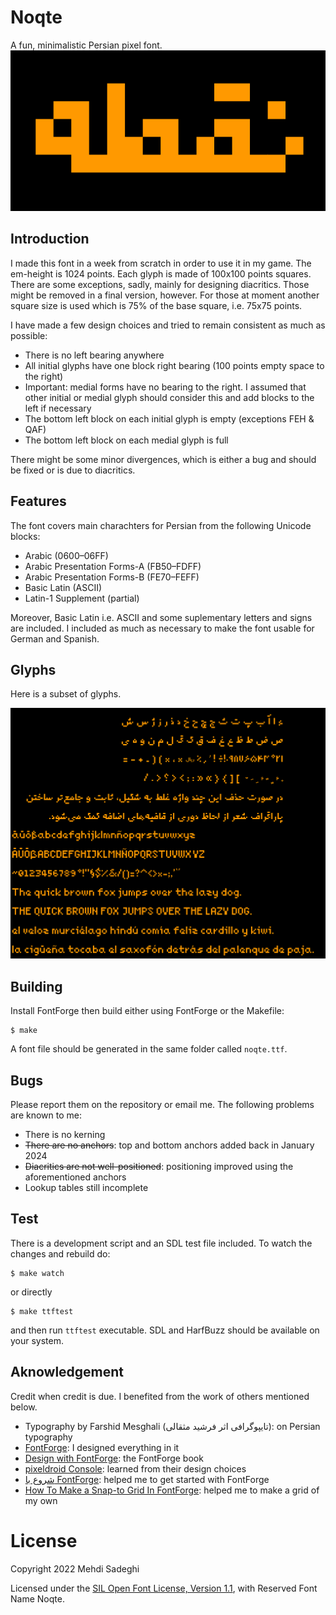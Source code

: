 # Noqte
A fun, minimalistic Persian pixel font.
![](noqte.png)

## Introduction
I made this font in a week from scratch in order to use it in my game. The em-height is 1024 points. Each glyph is made of 100x100 points squares. There are some exceptions, sadly, mainly for designing diacritics. Those might be removed in a final version, however. For those at moment another square size is used which is 75% of the base square, i.e. 75x75 points.

I have made a few design choices and tried to remain consistent as much as possible:
- There is no left bearing anywhere
- All initial glyphs have one block right bearing (100 points empty space to the right)
- Important: medial forms have no bearing to the right. I assumed that other initial or medial glyph should consider this and add blocks to the left if necessary
- The bottom left block on each initial glyph is empty (exceptions FEH & QAF)
- The bottom left block on each medial glyph is full

There might be some minor divergences, which is either a bug and should be fixed or is due to diacritics.

## Features
The font covers main charachters for Persian from the following Unicode blocks:
- Arabic (0600–06FF)
- Arabic Presentation Forms-A (FB50–FDFF)
- Arabic Presentation Forms-B (FE70–FEFF)
- Basic Latin (ASCII)
- Latin-1 Supplement (partial)

Moreover, Basic Latin i.e. ASCII and some suplementary letters and signs are included. I included as much as necessary to make the font usable for German and Spanish.

## Glyphs
Here is a subset of glyphs.

![](glyphs.png)

## Building
Install FontForge then build either using FontForge or the Makefile:

	$ make

A font file should be generated in the same folder called `noqte.ttf`.

## Bugs
Please report them on the repository or email me. The following problems are known to me:

- There is no kerning
- <s>There are no anchors</s>: top and bottom anchors added back in January 2024
- <s>Diacritics are not well-positioned</s>: positioning improved using the aforementioned anchors
- Lookup tables still incomplete

## Test
There is a development script and an SDL test file included. To watch the changes and rebuild do:
	
    $ make watch

or directly

	$ make ttftest

and then run `ttftest` executable. SDL and HarfBuzz should be available on your system.

## Aknowledgement
Credit when credit is due. I benefited from the work of others mentioned below.

- Typography by Farshid Mesghali (تایپوگرافی اثر فرشید مثقالی): on Persian typography
- [FontForge](https://fontforge.org/): I designed everything in it
- [Design with FontForge](http://designwithfontforge.com): the FontForge book
- [pixeldroid Console](https://github.com/pixeldroid/fonts/tree/master/console): learned from their design choices
- [شروع با FontForge](http://rastikerdar.github.io/getting-started-with-fontforge/): helped me to get started with FontForge
- [How To Make a Snap-to Grid In FontForge](https://namethattech.wordpress.com/2017/03/22/how-to-make-a-snap-to-grid-in-fontforge/): helped me to make a grid of my own

# License
Copyright 2022 Mehdi Sadeghi

Licensed under the [SIL Open Font License, Version 1.1](LICENSE), with Reserved Font Name Noqte.
